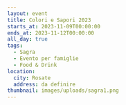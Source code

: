 ```yaml
---
layout: event
title: Colori e Sapori 2023
starts_at: 2023-11-09T00:00:00
ends_at: 2023-11-12T00:00:00
all_day: true
tags:
  - Sagra
  - Evento per famiglie
  - Food & Drink
location:
  city: Rosate
  address: da definire
thumbnail: images/uploads/sagra1.png
---
```

